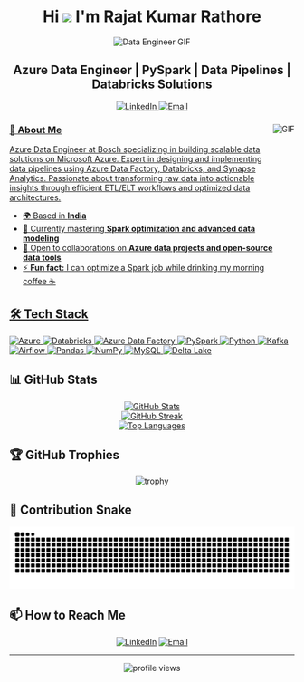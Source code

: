 # <div align="center">Hi ![](https://user-images.githubusercontent.com/18350557/176309783-0785949b-9127-417c-8b55-ab5a4333674e.gif) I'm Rajat Kumar Rathore</div>

<div align="center">
  <img src="https://media.giphy.com/media/L8K62iTDkzGX6/giphy.gif" alt="Data Engineer GIF" width="500">
</div>

## <div align="center">Azure Data Engineer | PySpark | Data Pipelines | Databricks Solutions</div>

<p align="center">
  <a href="https://linkedin.com/in/realrkrathore" target="_blank">
    <img src="https://img.shields.io/badge/LinkedIn-0077B5?style=for-the-badge&logo=linkedin&logoColor=white" alt="LinkedIn">
  </a>
  <a href="mailto:rajatatgio@gmail.com" target="_blank">
    <img src="https://img.shields.io/badge/Email-D14836?style=for-the-badge&logo=gmail&logoColor=white" alt="Email">
  
</p>

<img align="right" height="270px" alt="GIF" src="https://i.pinimg.com/originals/16/46/24/1646243661201a0892cc4b1a64fcbacf.gif" />

### 🚀 About Me

Azure Data Engineer at Bosch specializing in building scalable data solutions on Microsoft Azure. Expert in designing and implementing data pipelines using Azure Data Factory, Databricks, and Synapse Analytics. Passionate about transforming raw data into actionable insights through efficient ETL/ELT workflows and optimized data architectures.

- 🌍 Based in **India**
- 🧠 Currently mastering **Spark optimization and advanced data modeling**
- 🤝 Open to collaborations on **Azure data projects and open-source data tools**
- ⚡ **Fun fact:** I can optimize a Spark job while drinking my morning coffee ☕

## 🛠️ Tech Stack

<p align="left">
  <a href="https://azure.microsoft.com" target="_blank" rel="noreferrer">
    <img src="https://www.vectorlogo.zone/logos/microsoft_azure/microsoft_azure-icon.svg" width="36" height="36" alt="Azure" title="Microsoft Azure"/>
  </a>
  <a href="https://databricks.com" target="_blank" rel="noreferrer">
    <img src="https://www.vectorlogo.zone/logos/databricks/databricks-icon.svg" width="36" height="36" alt="Databricks" title="Databricks"/>
  </a>
  <a href="https://azure.microsoft.com/en-us/products/data-factory" target="_blank" rel="noreferrer">
    <img src="https://www.vectorlogo.zone/logos/microsoft_azure/microsoft_azure-icon.svg" width="36" height="36" alt="Azure Data Factory" title="Azure Data Factory"/>
  </a>
  <a href="https://pyspark.apache.org" target="_blank" rel="noreferrer">
    <img src="https://www.vectorlogo.zone/logos/apache_spark/apache_spark-icon.svg" width="36" height="36" alt="PySpark" title="Apache Spark"/>
  </a>
  <a href="https://www.python.org" target="_blank" rel="noreferrer">
    <img src="https://raw.githubusercontent.com/danielcranney/readme-generator/main/public/icons/skills/python-colored.svg" width="36" height="36" alt="Python" title="Python"/>
  </a>
  <a href="https://kafka.apache.org" target="_blank" rel="noreferrer">
    <img src="https://www.vectorlogo.zone/logos/apache_kafka/apache_kafka-icon.svg" width="36" height="36" alt="Kafka" title="Apache Kafka"/>
  </a>
  <a href="https://airflow.apache.org" target="_blank" rel="noreferrer">
    <img src="https://www.vectorlogo.zone/logos/apache_airflow/apache_airflow-icon.svg" width="36" height="36" alt="Airflow" title="Apache Airflow"/>
  </a>
  <a href="https://pandas.pydata.org" target="_blank" rel="noreferrer">
    <img src="https://raw.githubusercontent.com/danielcranney/readme-generator/main/public/icons/skills/pandas-colored.svg" width="36" height="36" alt="Pandas" title="Pandas"/>
  </a>
  <a href="https://numpy.org" target="_blank" rel="noreferrer">
    <img src="https://raw.githubusercontent.com/danielcranney/readme-generator/main/public/icons/skills/numpy-colored.svg" width="36" height="36" alt="NumPy" title="NumPy"/>
  </a>
  <a href="https://www.mysql.com" target="_blank" rel="noreferrer">
    <img src="https://raw.githubusercontent.com/danielcranney/readme-generator/main/public/icons/skills/mysql-colored.svg" width="36" height="36" alt="MySQL" title="MySQL"/>
  </a>
  <a href="https://delta.io" target="_blank" rel="noreferrer">
    <img src="https://www.vectorlogo.zone/logos/deltaio/deltaio-icon.svg" width="36" height="36" alt="Delta Lake" title="Delta Lake"/>
  </a>
</p>

## 📊 GitHub Stats

<div align="center">
  <a href="http://www.github.com/realrkrathore">
    <img src="https://github-readme-stats.vercel.app/api?username=realrkrathore&show_icons=true&count_private=true&title_color=0891b2&text_color=ffffff&icon_color=0891b2&bg_color=1c1917&hide_border=true" alt="GitHub Stats" />
  </a>
</div>

<div align="center">
  <a href="http://www.github.com/realrkrathore">
    <img src="https://github-readme-streak-stats.herokuapp.com/?user=realrkrathore&stroke=ffffff&background=1c1917&ring=0891b2&fire=0891b2&currStreakNum=ffffff&currStreakLabel=0891b2&sideNums=ffffff&sideLabels=ffffff&dates=ffffff&hide_border=true" alt="GitHub Streak" />
  </a>
</div>

<div align="center">
  <a href="https://github.com/realrkrathore">
    <img src="https://github-readme-stats.vercel.app/api/top-langs/?username=realrkrathore&langs_count=10&title_color=0891b2&text_color=ffffff&icon_color=0891b2&bg_color=1c1917&hide_border=true&locale=en&custom_title=Top%20Languages" alt="Top Languages" />
  </a>
</div>

## 🏆 GitHub Trophies

<div align="center">
  <img src="https://github-profile-trophy.vercel.app/?username=realrkrathore&theme=onedark&row=1&column=6" alt="trophy" />
</div>

## 🐍 Contribution Snake

<div align="center">
  <img src="https://raw.githubusercontent.com/realrkrathore/realrkrathore/output/github-contribution-grid-snake.svg" alt="GitHub Contribution Grid Snake Animation" />
</div>

## 📫 How to Reach Me

<div align="center">
  
[![LinkedIn](https://img.shields.io/badge/LinkedIn-Connect_with_me-0077B5?style=for-the-badge&logo=linkedin&logoColor=white)](https://www.linkedin.com/in/realrkrathore)
[![Email](https://img.shields.io/badge/Email-Send_me_a_message-D14836?style=for-the-badge&logo=gmail&logoColor=white)](mailto:rajatatgio@gmail.com)
  
</div>

---

<div align="center">
  <img src="https://komarev.com/ghpvc/?username=realrkrathore&label=Profile%20views&color=0e75b6&style=flat" alt="profile views" />
</div>

